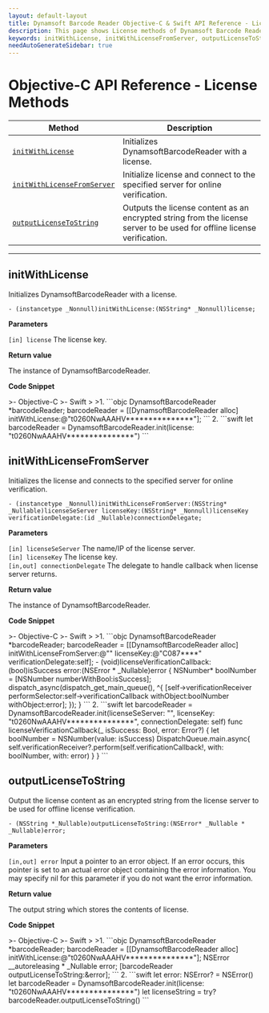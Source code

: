 ```yaml
---
layout: default-layout
title: Dynamsoft Barcode Reader Objective-C & Swift API Reference - License Methods
description: This page shows License methods of Dynamsoft Barcode Reader for iOS SDK.
keywords: initWithLicense, initWithLicenseFromServer, outputLicenseToString, license methods, api reference, objective-c, oc, swift
needAutoGenerateSidebar: true
---
```


# Objective-C API Reference - License Methods

  | Method               | Description |
  |----------------------|-------------|
  | [`initWithLicense`](#initwithlicense) | Initializes DynamsoftBarcodeReader with a license. |
  | [`initWithLicenseFromServer`](#initwithlicensefromserver) | Initialize license and connect to the specified server for online verification. |
  | [`outputLicenseToString`](#outputlicensetostring) | Outputs the license content as an encrypted string from the license server to be used for offline license verification. |

  ---

## initWithLicense

Initializes DynamsoftBarcodeReader with a license.

```objc
- (instancetype _Nonnull)initWithLicense:(NSString* _Nonnull)license;
```

**Parameters**

`[in] license` The license key.  

**Return value**

The instance of DynamsoftBarcodeReader.

**Code Snippet**

<div class="sample-code-prefix"></div>
>- Objective-C
>- Swift
>
>1. 
```objc
DynamsoftBarcodeReader *barcodeReader;
barcodeReader = [[DynamsoftBarcodeReader alloc] initWithLicense:@"t0260NwAAAHV***************"];
```
2. 
```swift
let barcodeReader = DynamsoftBarcodeReader.init(license: "t0260NwAAAHV***************")
```

## initWithLicenseFromServer

Initializes the license and connects to the specified server for online verification.

```objc
- (instancetype _Nonnull)initWithLicenseFromServer:(NSString* _Nullable)licenseSeServer licenseKey:(NSString* _Nonnull)licenseKey verificationDelegate:(id _Nullable)connectionDelegate;
```

**Parameters**

`[in] licenseSeServer` The name/IP of the license server.  
`[in] licenseKey` The license key.  
`[in,out] connectionDelegate` The delegate to handle callback when license server returns.

**Return value**

The instance of DynamsoftBarcodeReader.

**Code Snippet**

<div class="sample-code-prefix"></div>
>- Objective-C
>- Swift
>
>1. 
```objc
DynamsoftBarcodeReader *barcodeReader;
barcodeReader = [[DynamsoftBarcodeReader alloc] initWithLicenseFromServer:@"" licenseKey:@"C087****" verificationDelegate:self];
- (void)licenseVerificationCallback:(bool)isSuccess error:(NSError * _Nullable)error
{
    NSNumber* boolNumber = [NSNumber numberWithBool:isSuccess];
    dispatch_async(dispatch_get_main_queue(), ^{
    [self->verificationReceiver performSelector:self->verificationCallback withObject:boolNumber withObject:error];
    });
}
```
2. 
```swift
let barcodeReader = DynamsoftBarcodeReader.init(licenseSeServer: "", licenseKey: "t0260NwAAAHV***************", connectionDelegate: self)
func licenseVerificationCallback(_ isSuccess: Bool, error: Error?)
{
    let boolNumber = NSNumber(value: isSuccess)
    DispatchQueue.main.async{
        self.verificationReceiver?.perform(self.verificationCallback!, with: boolNumber, with: error)
    }
}
```

## outputLicenseToString

Output the license content as an encrypted string from the license server to be used for offline license verification.

```objc
- (NSString *_Nullable)outputLicenseToString:(NSError* _Nullable * _Nullable)error;
```

**Parameters**

`[in,out] error` Input a pointer to an error object. If an error occurs, this pointer is set to an actual error object containing the error information. You may specify nil for this parameter if you do not want the error information.

**Return value**

The output string which stores the contents of license.

**Code Snippet**

<div class="sample-code-prefix"></div>
>- Objective-C
>- Swift
>
>1. 
```objc
DynamsoftBarcodeReader *barcodeReader;
barcodeReader = [[DynamsoftBarcodeReader alloc] initWithLicense:@"t0260NwAAAHV***************"];
NSError __autoreleasing * _Nullable error;
[barcodeReader outputLicenseToString:&error];
```
2. 
```swift
let error: NSError? = NSError()
let barcodeReader = DynamsoftBarcodeReader.init(license: "t0260NwAAAHV***************")
let licenseString = try? barcodeReader.outputLicenseToString()
```
